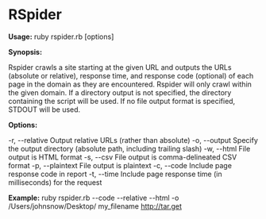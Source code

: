RSpider
=======

**Usage:**
        ruby rspider.rb [options] <filename> <url>
    
**Synopsis:**

  Rspider crawls a site starting at the given URL and outputs the URLs (absolute or relative), response time, and response code
  (optional) of each page in the domain as they are encountered. Rspider will only crawl within the given domain. If a directory
  output is not specified, the directory containing the script will be used. If no file output format is specified, STDOUT will be used.
  

**Options:**

  -r, --relative      Output relative URLs (rather than absolute)
  -o, --output        Specify the output directory (absolute path, including trailing slash)
  -w, --html          File output is HTML format
  -s, --csv           File output is comma-delineated CSV format
  -p, --plaintext     File output is plaintext
  -c, --code          Include page response code in report
  -t, --time          Include page response time (in milliseconds) for the request

**Example:**
        ruby rspider.rb --code --relative --html -o /Users/johnsnow/Desktop/ my_filename http://tar.get
